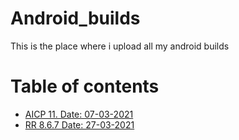 # Android_builds
This is the place where i upload all my android builds

# Table of contents

- [AICP 11. Date: 07-03-2021](https://github.com/HritwikSinghal/Android_builds/releases/tag/aicp.v16.1)
- [RR 8.6.7 Date: 27-03-2021](https://github.com/HritwikSinghal/Android_builds/releases/tag/RR_8.6.7)
